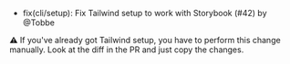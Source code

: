 - fix(cli/setup): Fix Tailwind setup to work with Storybook (#42) by @Tobbe

⚠️ If you've already got Tailwind setup, you have to perform this change
manually. Look at the diff in the PR and just copy the changes.
